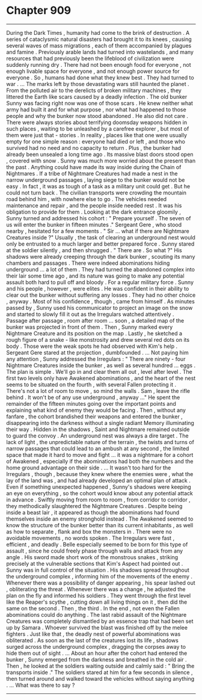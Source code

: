 
# Chapter 909


---

During the Dark Times , humanity had come to the brink of destruction . A series of cataclysmic natural disasters had brought it to its knees , causing several waves of mass migrations , each of them accompanied by plagues and famine . Previously arable lands had turned into wastelands , and many resources that had previously been the lifeblood of civilization were suddenly running dry .
There had not been enough food for everyone , not enough livable space for everyone , and not enough power source for everyone . So , humans had done what they knew best .
They had turned to war .
... The marks left by those devastating wars still haunted the planet . From the polluted air to the derelicts of broken military machines , they littered the Earth like scars caused by a deadly infection . The old bunker Sunny was facing right now was one of those scars .
He knew neither what army had built it and for what purpose , nor what had happened to those people and why the bunker now stood abandoned . He also did not care .
There were always stories about terrifying doomsday weapons hidden in such places , waiting to be unleashed by a carefree explorer , but most of them were just that - stories . In reality , places like that one were usually empty for one simple reason : everyone had died or left , and those who survived had no need and no capacity to return .
Plus , the bunker had already been unsealed a long time ago . Its massive blast doors stood open , covered with snow .
Sunny was much more worried about the present than the past . Anything could have made its way inside during the Chain of Nightmares . If a tribe of Nightmare Creatures had made a nest in the narrow underground passages , laying siege to the bunker would not be easy . In fact , it was as tough of a task as a military unit could get .
But he could not turn back .
The civilian transports were crowding the mountain road behind him , with nowhere else to go . The vehicles needed maintenance and repair , and the people inside needed rest . It was his obligation to provide for them .
Looking at the dark entrance gloomily , Sunny turned and addressed his cohort :
" Prepare yourself . The seven of us will enter the bunker in fifteen minutes ."
Sergeant Gere , who stood nearby , hesitated for a few moments .
" Sir ... what if there are Nightmare Creatures inside ?"
Usually , the task of clearing an underground nest would only be entrusted to a much larger and better prepared force . Sunny stared at the soldier silently , and then shrugged .
" There are . So what ?"
His shadows were already creeping through the dark bunker , scouting its many chambers and passages . There were indeed abominations hiding underground ... a lot of them . They had turned the abandoned complex into their lair some time ago , and its nature was going to make any potential assault both hard to pull off and bloody .
For a regular military force .
Sunny and his people , however , were elites . He was confident in their ability to clear out the bunker without suffering any losses . They had no other choice , anyway .
Most of his confidence , though , came from himself .
As minutes passed by , Sunny used his communicator to project an image on the snow and started to slowly fill it out as the Irregulars watched attentively . Passage after passage , room after room ... soon , a detailed map of the bunker was projected in front of them .
Then , Sunny marked every Nightmare Creature and its position on the map . Lastly , he sketched a rough figure of a snake - like monstrosity and drew several red dots on its body . Those were the weak spots he had observed with Kim's help .
Sergeant Gere stared at the projection , dumbfounded .
... Not paying him any attention , Sunny addressed the Irregulars :
" There are ninety - four Nightmare Creatures inside the bunker , as well as several hundred ... eggs . The plan is simple . We'll go in and clear them all out , level after level . The first two levels only have Awakened abominations , and the heart of the nest seems to be situated on the fourth , with several Fallen protecting it . There's not a lot of room to move , so mind the walls . Sam , leave the rifle behind . It won't be of any use underground , anyway ..."
He spent the remainder of the fifteen minutes going over the important points and explaining what kind of enemy they would be facing .
Then , without any fanfare , the cohort brandished their weapons and entered the bunker , disappearing into the darkness without a single radiant Memory illuminating their way .
Hidden in the shadows , Saint and Nightmare remained outside to guard the convoy .
An underground nest was always a dire target . The lack of light , the unpredictable nature of the terrain , the twists and turns of narrow passages that could lead to an ambush at any second , the limited space that made it hard to move and fight ... it was a nightmare for a cohort of Awakened , especially if the abominations had both the numbers and the home ground advantage on their side .
... It wasn't too hard for the Irregulars , though , because they knew where the enemies were , what the lay of the land was , and had already developed an optimal plan of attack . Even if something unexpected happened , Sunny's shadows were keeping an eye on everything , so the cohort would know about any potential attack in advance .
Swiftly moving from room to room , from corridor to corridor , they methodically slaughtered the Nightmare Creatures . Despite being inside a beast lair , it appeared as though the abominations had found themselves inside an enemy stronghold instead . The Awakened seemed to know the structure of the bunker better than its current inhabitants , as well as how to separate , flank and box the monsters in .
There were no avoidable movements , no words spoken . The Irregulars were fast , efficient , and deadly . Belle especially seemed to be born for this type of assault , since he could freely phase through walls and attack from any angle . His sword made short work of the monstrous snakes , striking precisely at the vulnerable sections that Kim's Aspect had pointed out .
Sunny was in full control of the situation . His shadows spread throughout the underground complex , informing him of the movements of the enemy . Whenever there was a possibility of danger appearing , his spear lashed out , obliterating the threat . Whenever there was a change , he adjusted the plan on the fly and informed his soldiers .
They went through the first level like the Reaper's scythe , cutting down all living things on it , then did the same on the second .
Then , the third .
In the end , not even the Fallen abominations could do anything . The last rabid assault of the Nightmare Creatures was completely dismantled by an essence trap that had been set up by Samara . Whoever survived the blast was finished off by the melee fighters .
Just like that , the deadly nest of powerful abominations was obliterated .
As soon as the last of the creatures lost its life , shadows surged across the underground complex , dragging the corpses away to hide them out of sight .
... About an hour after the cohort had entered the bunker , Sunny emerged from the darkness and breathed in the cold air . Then , he looked at the soldiers waiting outside and calmly said :
" Bring the transports inside ."
The soldiers stared at him for a few seconds in silence , then turned around and walked toward the vehicles without saying anything .
... What was there to say ?

---

